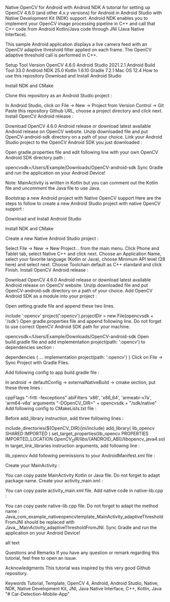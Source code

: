 Native OpenCV for Android with Android NDK
A tutorial for setting up OpenCV 4.6.0 (and other 4.x.y versions) for Android in Android Studio with Native Development Kit (NDK) support. Android NDK enables you to implement your OpenCV image processing pipeline in C++ and call that C++ code from Android Kotlin/Java code through JNI (Java Native Interface).

This sample Android application displays a live camera feed with an OpenCV adaptive threshold filter applied on each frame. The OpenCV adaptive threshold call is performed in C++.

Setup
Tool	Version
OpenCV	4.6.0
Android Studio	2021.2.1
Android Build Tool	33.0
Android NDK	25.0
Kotlin	1.6.10
Gradle	7.2.1
Mac OS	12.4
How to use this repository
Download and Install Android Studio

Install NDK and CMake

Clone this repository as an Android Studio project :

In Android Studio, click on File -> New -> Project from Version Control -> Git
Paste this repository Github URL, choose a project directory and click next.
Install OpenCV Android release :

Download OpenCV 4.6.0 Android release or download latest available Android release on OpenCV website.
Unzip downloaded file and put OpenCV-android-sdk directory on a path of your choice.
Link your Android Studio project to the OpenCV Android SDK you just downloaded :

Open gradle.properties file and edit following line with your own OpenCV Android SDK directory path :

opencvsdk=/Users/Example/Downloads/OpenCV-android-sdk
Sync Gradle and run the application on your Android Device!

Note: MainActivity is written in Kotlin but you can comment out the Kotlin file and uncomment the Java file to use Java.

Bootstrap a new Android project with Native OpenCV support
Here are the steps to follow to create a new Android Studio project with native OpenCV support :

Download and Install Android Studio

Install NDK and CMake

Create a new Native Android Studio project :

Select File -> New -> New Project... from the main menu.
Click Phone and Tablet tab, select Native C++ and click next.
Choose an Application Name, select your favorite language (Kotlin or Java), choose Minimum API level (28 here) and select next.
Choose Toolchain default as C++ standard and click Finish.
Install OpenCV Android release :

Download OpenCV 4.6.0 Android release or download latest available Android release on OpenCV website.
Unzip downloaded file and put OpenCV-android-sdk directory on a path of your choice.
Add OpenCV Android SDK as a module into your project :

Open setting.gradle file and append these two lines.

include ':opencv'
project(':opencv').projectDir = new File(opencvsdk + '/sdk')
Open gradle.properties file and append following line. Do not forget to use correct OpenCV Android SDK path for your machine.

opencvsdk=/Users/Example/Downloads/OpenCV-android-sdk
Open build.gradle file and add implementation project(path: ':opencv') to dependencies section :

dependencies {
    ...
    implementation project(path: ':opencv')
}
Click on File -> Sync Project with Gradle Files.

Add following config to app build.gradle file :

In android -> defaultConfig -> externalNativeBuild -> cmake section, put these three lines :

cppFlags "-frtti -fexceptions"
abiFilters 'x86', 'x86_64', 'armeabi-v7a', 'arm64-v8a'
arguments "-DOpenCV_DIR=" + opencvsdk + "/sdk/native"
Add following config to CMakeLists.txt file :

Before add_library instruction, add three following lines :

include_directories(${OpenCV_DIR}/jni/include)
add_library( lib_opencv SHARED IMPORTED )
set_target_properties(lib_opencv PROPERTIES IMPORTED_LOCATION ${OpenCV_DIR}/libs/${ANDROID_ABI}/libopencv_java4.so)
In target_link_libraries instruction arguments, add following line :

lib_opencv
Add following permissions to your AndroidManifest.xml file :

<uses-permission android:name="android.permission.CAMERA"/>
<uses-feature android:name="android.hardware.camera"/>
<uses-feature android:name="android.hardware.camera.autofocus"/>
<uses-feature android:name="android.hardware.camera.front"/>
<uses-feature android:name="android.hardware.camera.front.autofocus"/>
Create your MainActivity :

You can copy paste MainActivity Kotlin or Java file. Do not forget to adapt package name.
Create your activity_main.xml :

You can copy paste activity_main.xml file.
Add native code in native-lib.cpp :

You can copy paste native-lib.cpp file. Do not forget to adapt the method name : Java_com_example_nativeopencvtemplate_MainActivity_adaptiveThresholdFromJNI should be replaced with Java_<main-activity-package-name-with-underscores>_MainActivity_adaptiveThresholdFromJNI.
Sync Gradle and run the application on your Android Device!

alt text

Questions and Remarks
If you have any question or remark regarding this tutorial, feel free to open an issue.

Acknowledgments
This tutorial was inspired by this very good Github repository.

Keywords
Tutorial, Template, OpenCV 4, Android, Android Studio, Native, NDK, Native Development Kit, JNI, Java Native Interface, C++, Kotlin, Java "# Car-Detection-Mobile-App"
